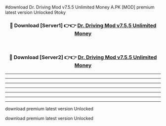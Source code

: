 #download Dr. Driving Mod v7.5.5 Unlimited Money A.PK [MOD] premium latest version Unlocked 9toky 



<div align="center">
<h3>🔴 Download [Server1] 👉👉 <a href="https://download1apk.web.app/">Dr. Driving Mod v7.5.5 Unlimited Money</a></h3><br>

<h3>🔴 Download [Server2] 👉👉 <a href="https://download1apk.web.app/">Dr. Driving Mod v7.5.5 Unlimited Money</a></h3>
</div>





----------------------------------------------------------

----------------------------------------------------------

----------------------------------------------------------

----------------------------------------------------------

----------------------------------------------------------

----------------------------------------------------------

----------------------------------------------------------

download premium latest version Unlocked

download premium latest version Unlocked
